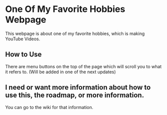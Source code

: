 # One Of My Favorite Hobbies Webpage
This webpage is about one of my favorite hobbies, which is making YouTube Videos.
## How to Use
There are menu buttons on the top of the page which will scroll you to what it refers to. (Will be added in one of the next updates)
## I need or want more information about how to use this, the roadmap, or more information.
You can go to the wiki for that information.
